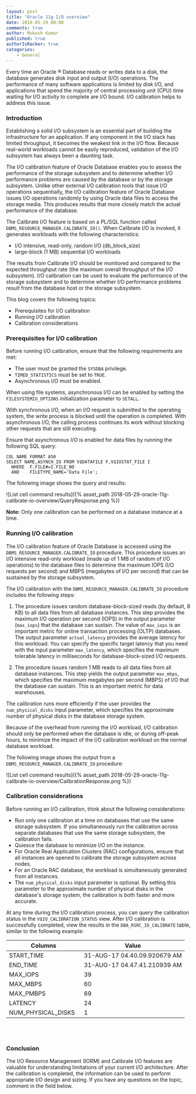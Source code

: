 ```yaml
---
layout: post
title: "Oracle 11g I/O overview"
date: 2018-05-29 00:00
comments: true
author: Mukesh Kumar
published: true
authorIsRacker: true
categories:
    - General
---
```


Every time an Oracle &reg; Database reads or writes data to a disk, the database
generates disk input and output (I/O) operations. The performance of many
software applications is limited by disk I/O, and applications that spend the
majority of central processing unit (CPU) time waiting for I/O activity
to complete are I/O bound. I/O calibration helps to address this issue.

<!-- more -->

### Introduction

Establishing a solid I/O subsystem is an essential part of building the
infrastructure for an application. If any component in the I/O stack has limited
throughput, it becomes the weakest link in the I/O flow. Because real-world
workloads cannot be easily reproduced, validation of the I/O subsystem has
always been a daunting task.

The I/O calibration feature of Oracle Database enables you to assess the
performance of the storage subsystem and to determine whether I/O performance
problems are caused by the database or by the storage subsystem. Unlike other
external I/O calibration tools that issue I/O operations sequentially, the I/O
calibration feature of Oracle Database issues I/O operations randomly by using
Oracle data files to access the storage media. This produces results that more
closely match the actual performance of the database.

The Calibrate I/O feature is based on a PL/SQL function called
``DBMS_RESOURCE_MANAGER.CALIBRATE_IO()``. When Calibrate I/O is invoked, it
generates workloads with the following characteristics:

- I/O intensive, read-only, random I/O (db\_block\_size)
- large-block (1 MB) sequential I/O workloads

The results from Calibrate I/O should be monitored and compared to the expected
throughput rate (the maximum overall throughput of the I/O subsystem). I/O
calibration can be used to evaluate the performance of the storage subsystem
and to determine whether I/O performance problems result from the database host
or the storage subsystem.

This blog covers the following topics:

-	Prerequisites for I/O calibration
-	Running I/O calibration
-  Calibration considerations


### Prerequisites for I/O calibration

Before running I/O calibration, ensure that the following requirements are met:

-	The user must be granted the ``SYSDBA`` privilege.
-	``TIMED_STATISTICS`` must be set to ``TRUE``.
-	Asynchronous I/O must be enabled.

When using file systems, asynchronous I/O can be enabled by setting the
``FILESYSTEMIO_OPTIONS`` initialization parameter to ``SETALL``.

With synchronous I/O, when an I/O request is submitted to the operating system,
the write process is blocked until the operation is completed. With asynchronous
I/O, the calling process continues its work without blocking other requests
that are still executing.

Ensure that asynchronous I/O is enabled for data files by running the following
SQL query:

    COL NAME FORMAT A50
    SELECT NAME,ASYNCH_IO FROM V$DATAFILE F,V$IOSTAT_FILE I
      WHERE  F.FILE#=I.FILE_NO
      AND    FILETYPE_NAME='Data File';

The following image shows the query and results:

![List cell command results]({% asset_path 2018-05-29-oracle-11g-calibrate-io-overview/QueryResponse.png %})

**Note:** Only one calibration can be performed on a database instance at a time.

### Running I/O calibration

The I/O calibration feature of Oracle Database is accessed using the
``DBMS_RESOURCE_MANAGER.CALIBRATE_IO`` procedure. This procedure issues an I/O
intensive read-only workload (made up of 1 MB of random of I/O operations)
to the database files to determine the maximum IOPS (I/O requests per second)
and MBPS (megabytes of I/O per second) that can be sustained by the storage
subsystem.

The I/O calibration with the ``DBMS_RESOURCE_MANAGER.CALIBRATE_IO`` procedure
includes the following steps:

1. The procedure issues random database-block-sized reads (by default, 8 KB) to
   all data files from all database instances. This step provides the maximum
   I/O operation per second (IOPS) in the output parameter
   (``max_iops``) that the database can sustain. The value of ``max_iops`` is
   an important metric for online transaction processing (OLTP) databases. The
   output parameter ``actual_latency`` provides the average latency for this
   workload. You can specify the specific target latency that you need with the
   input parameter ``max_latency``, which specifies the maximum tolerable
   latency in milliseconds for database-block-sized I/O requests.

2. The procedure issues random 1 MB reads to all data files from all database
   instances. This step yields the output parameter ``max_mbps``, which
   specifies the maximum megabytes per second (MBPS) of I/O that the database
   can sustain. This is an important metric for data warehouses.

The calibration runs more efficiently if the user provides the
``num_physical_disks`` input parameter, which specifies the approximate number
of physical disks in the database storage system.

Because of the overhead from running the I/O workload, I/O calibration should
only be performed when the database is idle, or during off-peak hours, to
minimize the impact of the I/O calibration workload on the normal database
workload.

The following image shows the output from a ``DBMS_RESOURCE_MANAGER.CALIBRATE_IO``
procedure:

![List cell command results]({% asset_path 2018-05-29-oracle-11g-calibrate-io-overview/CalibrationResponse.png %})

### Calibration considerations

Before running an I/O calibration, think about the following considerations:

-  Run only one calibration at a time on databases that use the same storage
   subsystem. If you simultaneously run the calibration across separate
   databases that use the same storage subsystem, the calibration fails.
-	Quiesce the database to minimize I/O on the instance.
-	For Oracle Real Application Clusters (RAC) configurations, ensure that
   all instances are opened to calibrate the storage subsystem across nodes.
-	For an Oracle RAC database, the workload is simultaneously generated from all
   instances.
-	The ``num_physical_disks`` input parameter is optional. By setting this
   parameter to the approximate number of physical disks in the database's
   storage system, the calibration is both faster and more accurate.

At any time during the I/O calibration process, you can query the calibration
status in the ``V$IO_CALIBRATION_STATUS`` view. After I/O calibration is
successfully completed, view the results in the ``DBA_RSRC_IO_CALIBRATE`` table,
similar to the following example:

Columns                |  Value
---------------------- | ----------------------------
START\_TIME            | 31-AUG-17 04.40.09.920679 AM
END\_TIME              | 31-AUG-17 04.47.41.210939 AM
MAX\_IOPS              | 39
MAX\_MBPS              | 60
MAX\_PMBPS             | 69
LATENCY                | 24
NUM\_PHYSICAL\_DISKS &nbsp;   | 1

<br></br>

### Conclusion

The I/O Resource Management (IORM) and Calibrate I/O features are valuable
for understanding limitations of your current I/O architecture. After the
calibration is completed, the information can be used to perform appropriate I/O
design and sizing. If you have any questions on the topic, comment in the field
below.
